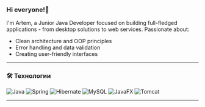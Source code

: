 ### Hi everyone!👋

I'm Artem, a Junior Java Developer focused on building full-fledged applications - from desktop solutions to web services. Passionate about:

- Clean architecture and OOP principles
- Error handling and data validation
- Creating user-friendly interfaces

---

### 🛠️ Технологии
![Java](https://img.shields.io/badge/Java-ED8B00?logo=openjdk&logoColor=white)
![Spring](https://img.shields.io/badge/Spring-6DB33F?logo=spring&logoColor=white)
![Hibernate](https://img.shields.io/badge/Hibernate-59666C?logo=hibernate&logoColor=white)
![MySQL](https://img.shields.io/badge/MySQL-4479A1?logo=mysql&logoColor=white)
![JavaFX](https://img.shields.io/badge/JavaFX-ED8B00?logo=javafx&logoColor=white)
![Tomcat](https://img.shields.io/badge/Apache_Tomcat-F8DC75?logo=apachetomcat&logoColor=black)

---
